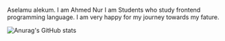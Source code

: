 Aselamu alekum.
I am Ahmed Nur I am Students who study frontend programming language. I am very happy for my journey towards my fature.

![Anurag's GitHub stats](https://github-readme-stats.vercel.app/api?username=Iamgithublover252&theme=dark&show_icons=true)
